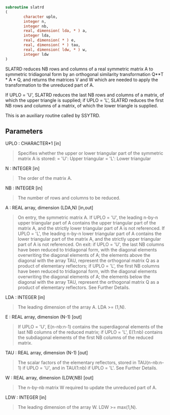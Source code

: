 ```fortran
subroutine slatrd
(
        character uplo,
        integer n,
        integer nb,
        real, dimension( lda, * ) a,
        integer lda,
        real, dimension( * ) e,
        real, dimension( * ) tau,
        real, dimension( ldw, * ) w,
        integer ldw
)
```

SLATRD reduces NB rows and columns of a real symmetric matrix A to
symmetric tridiagonal form by an orthogonal similarity
transformation Q**T * A * Q, and returns the matrices V and W which are
needed to apply the transformation to the unreduced part of A.

If UPLO = 'U', SLATRD reduces the last NB rows and columns of a
matrix, of which the upper triangle is supplied;
if UPLO = 'L', SLATRD reduces the first NB rows and columns of a
matrix, of which the lower triangle is supplied.

This is an auxiliary routine called by SSYTRD.

## Parameters
UPLO : CHARACTER*1 [in]
> Specifies whether the upper or lower triangular part of the
> symmetric matrix A is stored:
> = 'U': Upper triangular
> = 'L': Lower triangular

N : INTEGER [in]
> The order of the matrix A.

NB : INTEGER [in]
> The number of rows and columns to be reduced.

A : REAL array, dimension (LDA,N) [in,out]
> On entry, the symmetric matrix A.  If UPLO = 'U', the leading
> n-by-n upper triangular part of A contains the upper
> triangular part of the matrix A, and the strictly lower
> triangular part of A is not referenced.  If UPLO = 'L', the
> leading n-by-n lower triangular part of A contains the lower
> triangular part of the matrix A, and the strictly upper
> triangular part of A is not referenced.
> On exit:
> if UPLO = 'U', the last NB columns have been reduced to
> tridiagonal form, with the diagonal elements overwriting
> the diagonal elements of A; the elements above the diagonal
> with the array TAU, represent the orthogonal matrix Q as a
> product of elementary reflectors;
> if UPLO = 'L', the first NB columns have been reduced to
> tridiagonal form, with the diagonal elements overwriting
> the diagonal elements of A; the elements below the diagonal
> with the array TAU, represent the  orthogonal matrix Q as a
> product of elementary reflectors.
> See Further Details.

LDA : INTEGER [in]
> The leading dimension of the array A.  LDA >= (1,N).

E : REAL array, dimension (N-1) [out]
> If UPLO = 'U', E(n-nb:n-1) contains the superdiagonal
> elements of the last NB columns of the reduced matrix;
> if UPLO = 'L', E(1:nb) contains the subdiagonal elements of
> the first NB columns of the reduced matrix.

TAU : REAL array, dimension (N-1) [out]
> The scalar factors of the elementary reflectors, stored in
> TAU(n-nb:n-1) if UPLO = 'U', and in TAU(1:nb) if UPLO = 'L'.
> See Further Details.

W : REAL array, dimension (LDW,NB) [out]
> The n-by-nb matrix W required to update the unreduced part
> of A.

LDW : INTEGER [in]
> The leading dimension of the array W. LDW >= max(1,N).
